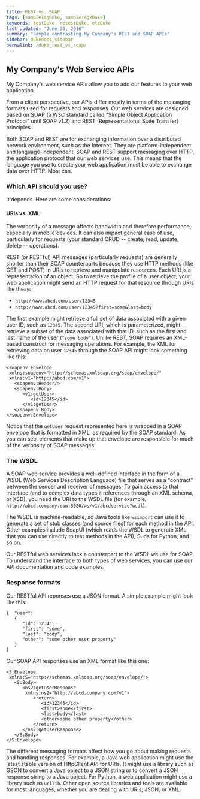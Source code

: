```yaml
---
title: REST vs. SOAP
tags: [sampleTagDuke, sampleTag2Duke]
keywords: testDuke, retestDuke, etcDuke
last_updated: "June 30, 2016"
summary: "Sample contrasting My Company's REST and SOAP APIs"
sidebar: dukedocs_sidebar
permalink: /duke_rest_vs_soap/
---
```


## My Company's Web Service APIs

My Company's web service APIs allow you to add our features to your web application.
  
From a client perspective, our APIs differ mostly in terms of the messaging formats used 
for requests and responses. Our web services are designed based on SOAP (a W3C standard 
called "Simple Object Application Protocol" until SOAP v1.2) and REST (Representational 
State Transfer) principles. 

Both SOAP and REST are for exchanging information over a distributed network environment, 
such as the Internet. They are platform-independent and language-independent. SOAP and 
REST support messaging over HTTP, the application protocol that our web services use. 
This means that the language you use to create your web application must be able to 
exchange data over HTTP. Most can.

### Which API should you use?

It depends. Here are some considerations:

#### URIs vs. XML
The verbosity of a message affects bandwidth and therefore performance, especially 
in mobile devices. It can also impact general ease of use, particularly for requests 
(your standard CRUD -- create, read, update, delete -- operations). 

REST (or RESTful) API messages (particularly requests) are generally shorter than their 
SOAP counterparts because they use HTTP methods (like GET and POST) in URIs to retrieve 
and manipulate resources. Each URI is a representation of an object. So to retrieve the 
profile of a user object, your web application might send an HTTP request 
for that resource through URIs like these:

*  `http://www.abcd.com/user/12345`
*  `http://www.abcd.com/user/12345?first=some&last=body` 

The first example might retrieve a full set of data associated with a given user ID, such 
as `12345`. The second URI, which is parameterized, might retrieve a subset of the data 
associated with that ID, such as the first and last name of the user (`"some body"`). 
Unlike REST, SOAP requires an XML-based construct for messaging operations. For example, 
the XML for retrieving data on user `12345` through the SOAP API might look something 
like this:

~~~ 
<soapenv:Envelope 
 xmlns:soapenv="http://schemas.xmlsoap.org/soap/envelope/" 
 xmlns:v1="http://abcd.com/v1">
   <soapenv:Header/>
   <soapenv:Body>
      <v1:getUser>
         <id>12345</id>
      </v1:getUser>
   </soapenv:Body>
</soapenv:Envelope>
~~~

Notice that the `getUser` request represented here is wrapped in a SOAP envelope that 
is formatted in XML, as required by the SOAP standard. As you can see, elements that make 
up that envelope are responsible for much of the verbosity of SOAP messages.

### The WSDL
A SOAP web service provides a well-defined interface in the form of a WSDL (Web Services 
Description Language) file that serves as a "contract" between the sender and receiver of 
messages. To gain access to that interface (and to complex data types it references 
through an XML schema, or XSD), you need the URI to the WSDL file (for example, 
`http://abcd.company.com:8080/ws/v1/abcdservice?wsdl`). 

The WSDL is machine-readable, so Java tools like `wsimport` can use it to generate a set of 
stub classes (and source files) for each method in the API. Other examples include SoapUI 
(which reads the WSDL to generate XML that you can use directly to test methods in the 
API), Suds for Python, and so on.

Our RESTful web services lack a counterpart to the WSDL we use for SOAP. To understand 
the interface to both types of web services, you can use our API documentation and code 
examples.

### Response formats

Our RESTful API reponses use a JSON format. A simple example might look like this:

~~~
{  "user": 
   {    
      "id": 12345,
      "first": "some",  
      "last": "body", 
      "other": "some other user property"
   }
}
~~~

Our SOAP API responses use an XML format like this one:

~~~
<S:Envelope 
 xmlns:S="http://schemas.xmlsoap.org/soap/envelope/">
   <S:Body>
      <ns2:getUserResponse 
       xmlns:ns2="http://abcd.company.com/v1">
          <return>
             <id>12345</id>
             <first>some</first>
             <last>body</last>
             <other>some other property</other>
          </return>
      </ns2:getUserResponse>
   </S:Body>
</S:Envelope>
~~~

The different messaging formats affect how you go about making requests and handling 
responses. For example, a Java web application might use the latest stable version of 
HttpClient API for URIs. It might use a library such as GSON to convert a Java object 
to a JSON string or to convert a JSON response string to a Java object. For Python, 
a web application might use a library such as `urllib`. Other open source libraries and 
tools are available for most languages, whether you are dealing with URIs, JSON, or XML. 

